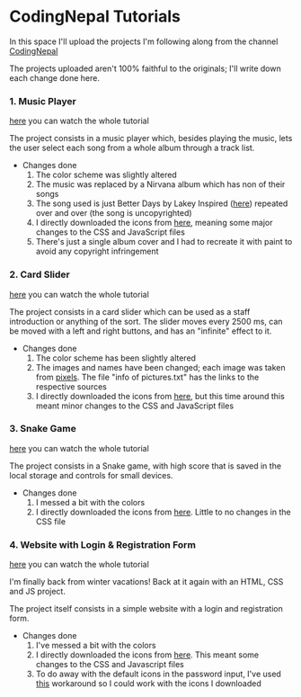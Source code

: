 # CodingNepal Tutorials

In this space I'll upload the projects I'm following along from the channel [CodingNepal](https://www.youtube.com/@CodingNepal)

The projects uploaded aren't 100% faithful to the originals; I'll write down each change done here. 

### 1. Music Player

[here](https://www.youtube.com/watch?v=1-CvPn4AbT4&t=4548s&ab_channel=CodingNepal) you can watch the whole tutorial

The project consists in a music player which, besides playing the music, lets the user select each song from a whole album through a track list. 

* Changes done
    1. The color scheme was slightly altered
    2. The music was replaced by a Nirvana album which has non of their songs
    3. The song used is just Better Days by Lakey Inspired ([here](https://soundcloud.com/lakeyinspired/better-days)) repeated over and over (the song is uncopyrighted)
    4. I directly downloaded the icons from [here](https://fonts.google.com/icons), meaning some major changes to the CSS and JavaScript files
    5. There's just a single album cover and I had to recreate it with paint to avoid any copyright infringement

### 2. Card Slider

[here](https://www.youtube.com/watch?v=6QE8dXq9SOE&ab_channel=CodingNepal) you can watch the whole tutorial

The project consists in a card slider which can be used as a staff introduction or anything of the sort. The slider moves every 2500 ms, can be moved with a left and right buttons, and has an "infinite" effect to it. 

* Changes done
    1. The color scheme has been slightly altered
    2. The images and names have been changed; each image was taken from [pixels](https://www.pexels.com/). The file "info of pictures.txt" has the links to the respective sources
    3. I directly downloaded the icons from [here](https://fonts.google.com/icons), but this time around this meant minor changes to the CSS and JavaScript files

### 3. Snake Game

[here](https://www.youtube.com/watch?v=K8Rh5x3c9Pw&ab_channel=CodingNepal) you can watch the whole tutorial

The project consists in a Snake game, with high score that is saved in the local storage and controls for small devices. 

* Changes done
    1. I messed a bit with the colors
    2. I directly downloaded the icons from [here](https://fonts.google.com/icons). Little to no changes in the CSS file

### 4. Website with Login & Registration Form 

[here](https://www.youtube.com/watch?v=etsPyHLON7g&ab_channel=CodingLab) you can watch the whole tutorial

I'm finally back from winter vacations! Back at it again with an HTML, CSS and JS project. 

The project itself consists in a simple website with a login and registration form. 

* Changes done
    1. I've messed a bit with the colors
    2. I directly downloaded the icons from [here](https://fonts.google.com/icons). This meant some changes to the CSS and Javascript files 
    3. To do away with the default icons in the password input, I've used [this](https://stackoverflow.com/questions/18970150/how-can-i-remove-the-eye-from-a-password-field) workaround so I could work with the icons I downloaded
 